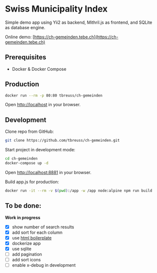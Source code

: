 # Swiss Municipality Index

Simple demo app using Yii2 as backend, Mithril.js as frontend, and SQLite as database engine.

Online demo: [https://ch-gemeinden.tebe.ch](https://ch-gemeinden.tebe.ch)


## Prerequisites

- Docker & Docker Compose


## Production

~~~bash
docker run --rm -p 80:80 tbreuss/ch-gemeinden
~~~

Open [http://localhost](http://localhost) in your browser.


## Development

Clone repo from GitHub:

~~~bash
git clone https://github.com/tbreuss/ch-gemeinden.git
~~~ 

Start project in development mode:

~~~bash
cd ch-gemeinden
docker-compose up -d
~~~ 

Open [http://localhost:8881](http://localhost:8881) in your browser.

Build app.js for production:

~~~bash
docker run -it --rm -v $(pwd):/app -w /app node:alpine npm run build
~~~ 


## To be done:

**Work in progress**

- [x] show number of search results
- [x] add sort for each column
- [x] use [html boilerplate](https://github.com/tbreuss/html-boilerplate)
- [x] dockerize app
- [x] use sqlite
- [ ] add pagination
- [ ] add sort icons
- [ ] enable x-debug in development

